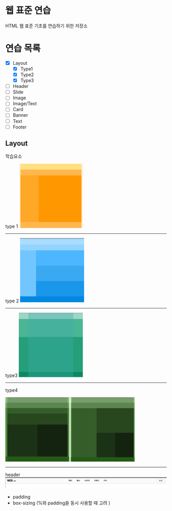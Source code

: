 # 웹 표준 연습
  HTML 웹 표준 기초를 연습하기 위한 저장소

# 연습 목록

- [x] Layout
  - [x] Type1
  - [x] Type2
  - [x] Type3
- [ ] Header
- [ ] Slide
- [ ] Image
- [ ] Image/Text
- [ ] Card
- [ ] Banner
- [ ] Text
- [ ] Footer

## Layout
학습요소

type 1
  <img src="./layoutType/typeImg/image-1.png" width="200" height="200"/>

 --------------------
 
type 2
  <img src="./layoutType/typeImg/image-2.png" width="200" height="200"/>  

 --------------------------

type3
  <img src="./layoutType/typeImg/image-3.png" width="200" height="200"/>  

--------------------------

type4

  <img src="./layoutType/typeImg/image-4_0.png" width="200" height="200" style="display : inline"/>  <img src="./layoutType/typeImg/image-4_1.png" width="200" height="200" style="display : inline"/>  

--------------------

header
<img src="./headerType/image/image.png" style="display : inline"/>
 - padding
 - box-sizing (%와 padding을 동시 사용할 때 고려 )
